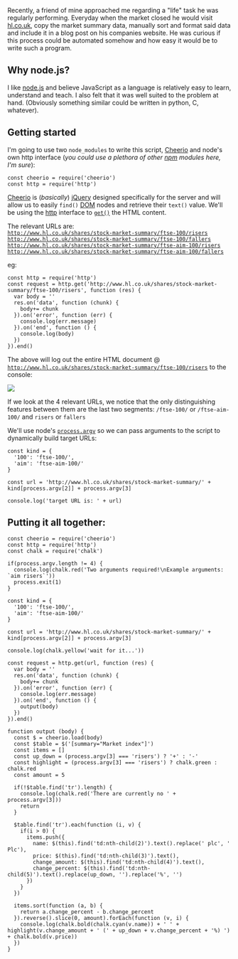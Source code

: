Recently, a friend of mine approached me regarding a "life" task he was regularly performing. Everyday when the market closed he would visit <a href='http://www.hl.co.uk/shares/stock-market-summary/ftse-100'>hl.co.uk</a>, copy the market summary data, manually sort and format said data and include it in a blog post on his companies website. He was curious if this process could be automated somehow and how easy it would be to write such a program.

## Why node.js?

I like <a href='https://nodejs.org/'>node.js</a> and believe JavaScript as a language is relatively easy to learn, understand and teach. I also felt that it was well suited to the problem at hand. (Obviously something similar could be written in python, C, whatever).

## Getting started

I'm going to use two `node_modules` to write this script, <a href='https://github.com/cheeriojs/cheerio'>Cheerio</a> and node's own http interface (_you could use a plethora of other <a href='https://www.npmjs.com/'>npm</a> modules here, I'm sure_):

    const cheerio = require('cheerio')
    const http = require('http')

<a href='https://github.com/cheeriojs/cheerio'>Cheerio</a> is (_basically_) <a href='http://jquery.com/'>jQuery</a> designed specifically for the server and will allow us to easily `find()` <a href='https://developer.mozilla.org/en-US/docs/Web/API/Document_Object_Model'>DOM</a> nodes and retrieve their `text()` value. We'll be using the <a href='https://nodejs.org/api/http.html#apicontent'>http</a> interface to <a href='https://nodejs.org/api/http.html#http_http_get_options_callback'>`get()`</a> the HTML content.

The relevant URLs are:  
<a href='http://www.hl.co.uk/shares/stock-market-summary/ftse-100/risers'>`http://www.hl.co.uk/shares/stock-market-summary/ftse-100/risers`</a>  
<a href='http://www.hl.co.uk/shares/stock-market-summary/ftse-100/fallers'>`http://www.hl.co.uk/shares/stock-market-summary/ftse-100/fallers`</a>  
<a href='http://www.hl.co.uk/shares/stock-market-summary/ftse-aim-100/risers'>`http://www.hl.co.uk/shares/stock-market-summary/ftse-aim-100/risers`</a>  
<a href='http://www.hl.co.uk/shares/stock-market-summary/ftse-aim-100/fallers'>`http://www.hl.co.uk/shares/stock-market-summary/ftse-aim-100/fallers`</a>

eg:

    const http = require('http')
    const request = http.get('http://www.hl.co.uk/shares/stock-market-summary/ftse-100/risers', function (res) {
      var body = ''
      res.on('data', function (chunk) {
        body+= chunk
      }).on('error', function (err) {
        console.log(err.message)
      }).on('end', function () {
        console.log(body)
      })
    }).end()

The above will log out the entire HTML document @ <a href='http://www.hl.co.uk/shares/stock-market-summary/ftse-100/risers'>`http://www.hl.co.uk/shares/stock-market-summary/ftse-100/risers`</a> to the console:

<img src='/posts/images/example-01.gif' />

If we look at the 4 relevant URLs, we notice that the only distinguishing features between them are the last two segments: `/ftse-100/` or `/ftse-aim-100/` and `risers` or `fallers`

We'll use node's <a href='https://nodejs.org/api/process.html#process_process_argv'>`process.argv`</a> so we can pass arguments to the script to dynamically build target URLs:

    const kind = {
      '100': 'ftse-100/',
      'aim': 'ftse-aim-100/'
    }

    const url = 'http://www.hl.co.uk/shares/stock-market-summary/' + kind[process.argv[2]] + process.argv[3]

    console.log('target URL is: ' + url)

## Putting it all together:

    const cheerio = require('cheerio')
    const http = require('http')
    const chalk = require('chalk')

    if(process.argv.length != 4) {
      console.log(chalk.red('Two arguments required!\nExample arguments: `aim risers`'))
      process.exit(1)
    }

    const kind = {
      '100': 'ftse-100/',
      'aim': 'ftse-aim-100/'
    }

    const url = 'http://www.hl.co.uk/shares/stock-market-summary/' + kind[process.argv[2]] + process.argv[3]

    console.log(chalk.yellow('wait for it...'))

    const request = http.get(url, function (res) {
      var body = ''
      res.on('data', function (chunk) {
        body+= chunk
      }).on('error', function (err) {
        console.log(err.message)
      }).on('end', function () {
        output(body)
      })
    }).end()

    function output (body) {
      const $ = cheerio.load(body)
      const $table = $('[summary="Market index"]')
      const items = []
      const up_down = (process.argv[3] === 'risers') ? '+' : '-'
      const highlight = (process.argv[3] === 'risers') ? chalk.green : chalk.red
      const amount = 5

      if(!$table.find('tr').length) {
        console.log(chalk.red('There are currently no ' + process.argv[3]))
        return
      }

      $table.find('tr').each(function (i, v) {
        if(i > 0) {
          items.push({
            name: $(this).find('td:nth-child(2)').text().replace(' plc', ' Plc'),
            price: $(this).find('td:nth-child(3)').text(),
            change_amount: $(this).find('td:nth-child(4)').text(),
            change_percent: $(this).find('td:nth-child(5)').text().replace(up_down, '').replace('%', '')
          })
        }
      })

      items.sort(function (a, b) {
        return a.change_percent - b.change_percent
      }).reverse().slice(0, amount).forEach(function (v, i) {
        console.log(chalk.bold(chalk.cyan(v.name)) + ' ' + highlight(v.change_amount + ' (' + up_down + v.change_percent + '%) ') + chalk.bold(v.price))
      })
    }
